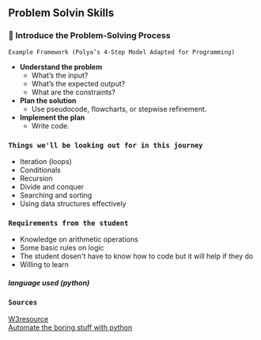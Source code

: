 ## Problem Solvin Skills

### 🧮 Introduce the Problem-Solving Process

`Example Framework (Polya’s 4-Step Model Adapted for Programming)`

* __Understand the problem__
    + What’s the input?
    + What’s the expected output?
    + What are the constraints?
* __Plan the solution__
    + Use pseudocode, flowcharts, or stepwise refinement.
* __Implement the plan__
    + Write code.

### `Things we'll be looking out for in this journey`

* Iteration (loops)
* Conditionals
* Recursion
* Divide and conquer
* Searching and sorting
* Using data structures effectively

### `Requirements from the student`
* Knowledge on arithmetic operations
* Some basic rules on logic
* The student dosen't have to know how to code but it will help if they do
* Willing to learn

##### __language used__ (python)

### `Sources`
[W3resource](https://www.w3resource.com/python-exercises/ "Go to w3resource") <br>
[Automate the boring stuff with python](https://automatetheboringstuff.com/ "Online book")
